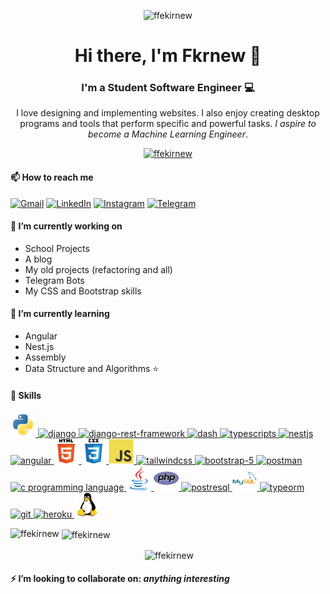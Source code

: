 <p align="center"> <img src="https://komarev.com/ghpvc/?username=ffekirnew&label=Profile%20views&color=0e75b6&style=flat" alt="ffekirnew" /> </p>
<h1 align="center">Hi there, I'm Fkrnew 👋</h1>
<h3 align="center">I'm a Student Software Engineer 💻</h3>
<p align="center"> I love designing and implementing websites. I also enjoy creating desktop programs and tools that
    perform specific and powerful tasks. <em>I aspire to become a Machine Learning Engineer</em>.</p>
<p align="center"> <a href="https://github.com/ryo-ma/github-profile-trophy"><img
            src="https://github-profile-trophy.vercel.app/?username=ffekirnew" alt="ffekirnew" /></a> </p>

#### 📫 How to reach me

[![Gmail](https://img.shields.io/badge/Mail-D14836?style=social&logo=gmail&logoColor=red)](mailto:ffekirnew0808@gmail.com)
[![LinkedIn](https://img.shields.io/badge/LinkedIn-%230077B5.svg?style=social&logo=linkedin&logoColor=blue)](https://www.linkedin.com/in/fkrnew-brhanu/)
[![Instagram](https://img.shields.io/badge/Instagram-%23E4405F.svg?style=social&logo=Instagram&logoColor=pink)](https://www.instagram.com/fkrnew.brhanu/)
[![Telegram](https://img.shields.io/badge/Telegram-2CA5E0?style=social&logo=telegram&logoColor=white)](https://t.me/ze_gabriel)

#### 🔭 I’m currently working on

- School Projects
- A blog
- My old projects (refactoring and all)
- Telegram Bots
- My CSS and Bootstrap skills

#### 🌱 I’m currently learning

- Angular
- Nest.js
- Assembly
- Data Structure and Algorithms ⭐

#### 💼 Skills
<p align="left"> <a href="https://www.python.org" target="_blank" rel="noreferrer"> <img src="https://raw.githubusercontent.com/devicons/devicon/master/icons/python/python-original.svg" alt="python" width="40" height="40"/> </a> <a href="https://www.djangoproject.com/" target="_blank" rel="noreferrer"> <img src="https://cdn.worldvectorlogo.com/logos/django.svg" alt="django" width="40" height="40"/> </a> <a href="https://www.django-rest-framework.org/" target="_blank" rel="noreferrer"> <img src="https://www.django-rest-framework.org/img/logo.png" alt="django-rest-framework" width="70" height="40"/> </a> <a href="https://dash.plotly.com/"> <img src="https://cryptologos.cc/logos/dash-dash-logo.svg?v=024" alt="dash" width="40" height="40"/> </a> <a href="https://typescriptlang.org"> <img src="https://upload.wikimedia.org/wikipedia/commons/thumb/4/4c/Typescript_logo_2020.svg/1200px-Typescript_logo_2020.svg.png" alt="typescripts" width="40" height="40"/> </a> <a href="https://nestjs.com"> <img src="https://d33wubrfki0l68.cloudfront.net/e937e774cbbe23635999615ad5d7732decad182a/26072/logo-small.ede75a6b.svg" alt="nestjs" width="40" height="40"></a>  <a href="https://angular.io"> <img src="https://angular.io/assets/images/logos/angular/angular.svg" alt="angular" width="40" height="40"/> </a> <a href="https://www.w3.org/html/" target="_blank" rel="noreferrer"> <img src="https://raw.githubusercontent.com/devicons/devicon/master/icons/html5/html5-original-wordmark.svg" alt="html5" width="40" height="40"/> </a> <a href="https://www.w3schools.com/css/" target="_blank" rel="noreferrer"> <img src="https://raw.githubusercontent.com/devicons/devicon/master/icons/css3/css3-original-wordmark.svg" alt="css3" width="40" height="40"/> </a> <a href="https://developer.mozilla.org/en-US/docs/Web/JavaScript" target="_blank" rel="noreferrer"> <img src="https://raw.githubusercontent.com/devicons/devicon/master/icons/javascript/javascript-original.svg" alt="javascript" width="40" height="40"/> </a> <a href="https://tailwindcss.org"> <img src="https://tailwindcss.com/_next/static/media/tailwindcss-mark.79614a5f61617ba49a0891494521226b.svg" alt="tailwindcss" width="40" height="40"/> </a> <a href="https://getbootstrap.com"> <img src="https://cdn.worldvectorlogo.com/logos/bootstrap-4.svg" alt="bootstrap-5" width="40" height="40"/> </a> <a href="https://postman.com" target="_blank" rel="noreferrer"> <img src="https://www.vectorlogo.zone/logos/getpostman/getpostman-icon.svg" alt="postman" width="40" height="40"/> </a> <a href="https://cprogramming.com"> <img src="https://upload.wikimedia.org/wikipedia/commons/thumb/1/18/C_Programming_Language.svg/380px-C_Programming_Language.svg.png?20201031132917" alt="c programming language" width="40" height="40"/> </a> <a href="https://www.java.com" target="_blank" rel="noreferrer"> <img src="https://raw.githubusercontent.com/devicons/devicon/master/icons/java/java-original.svg" alt="java" width="40" height="40"/> </a> <a href="https://www.php.net" target="_blank" rel="noreferrer"> <img src="https://raw.githubusercontent.com/devicons/devicon/master/icons/php/php-original.svg" alt="php" width="40" height="40"/> </a> <a href="https://postgresql.com"> <img src="https://upload.wikimedia.org/wikipedia/commons/thumb/2/29/Postgresql_elephant.svg/540px-Postgresql_elephant.svg.png?20080116191800" alt="postresql" width="40" height="40"/> </a> <a href="https://www.mysql.com/" target="_blank" rel="noreferrer"> <img src="https://raw.githubusercontent.com/devicons/devicon/master/icons/mysql/mysql-original-wordmark.svg" alt="mysql" width="40" height="40"/> </a> <a href="https://typeorm.io"><img src="https://seeklogo.com/images/T/typeorm-logo-F243B34DEE-seeklogo.com.png" alt="typeorm" width="40" height="40"/></a> <a href="https://git-scm.com/" target="_blank" rel="noreferrer"> <img src="https://www.vectorlogo.zone/logos/git-scm/git-scm-icon.svg" alt="git" width="40" height="40"/> </a> <a href="https://heroku.com" target="_blank" rel="noreferrer"> <img src="https://www.vectorlogo.zone/logos/heroku/heroku-icon.svg" alt="heroku" width="40" height="40"/> </a> <a href="https://www.linux.org/" target="_blank" rel="noreferrer"> <img src="https://raw.githubusercontent.com/devicons/devicon/master/icons/linux/linux-original.svg" alt="linux" width="40" height="40"/> </a> </p>

<p align="center"><img align="left" src="https://github-readme-stats.vercel.app/api/top-langs?username=ffekirnew&show_icons=true&locale=en&layout=compact" alt="ffekirnew" /></p>

<p>&nbsp;<img align="center" src="https://github-readme-stats.vercel.app/api?username=ffekirnew&show_icons=true&locale=en" alt="ffekirnew" /></p>

<p align="center">&nbsp;<img align="center" src="https://github-readme-streak-stats.herokuapp.com/?user=ffekirnew&" alt="ffekirnew" /></p>

#### ⚡ I’m looking to collaborate on: <em>anything interesting</em>
